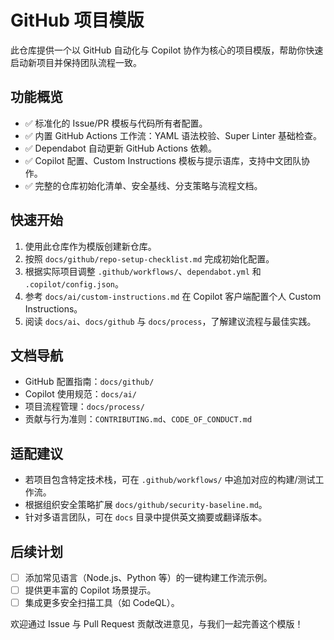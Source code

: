 # GitHub 项目模版

此仓库提供一个以 GitHub 自动化与 Copilot 协作为核心的项目模版，帮助你快速启动新项目并保持团队流程一致。

## 功能概览
- ✅ 标准化的 Issue/PR 模板与代码所有者配置。
- ✅ 内置 GitHub Actions 工作流：YAML 语法校验、Super Linter 基础检查。
- ✅ Dependabot 自动更新 GitHub Actions 依赖。
- ✅ Copilot 配置、Custom Instructions 模板与提示语库，支持中文团队协作。
- ✅ 完整的仓库初始化清单、安全基线、分支策略与流程文档。

## 快速开始
1. 使用此仓库作为模版创建新仓库。
2. 按照 `docs/github/repo-setup-checklist.md` 完成初始化配置。
3. 根据实际项目调整 `.github/workflows/`、`dependabot.yml` 和 `.copilot/config.json`。
4. 参考 `docs/ai/custom-instructions.md` 在 Copilot 客户端配置个人 Custom Instructions。
5. 阅读 `docs/ai`、`docs/github` 与 `docs/process`，了解建议流程与最佳实践。

## 文档导航
- GitHub 配置指南：`docs/github/`
- Copilot 使用规范：`docs/ai/`
- 项目流程管理：`docs/process/`
- 贡献与行为准则：`CONTRIBUTING.md`、`CODE_OF_CONDUCT.md`

## 适配建议
- 若项目包含特定技术栈，可在 `.github/workflows/` 中追加对应的构建/测试工作流。
- 根据组织安全策略扩展 `docs/github/security-baseline.md`。
- 针对多语言团队，可在 `docs` 目录中提供英文摘要或翻译版本。

## 后续计划
- [ ] 添加常见语言（Node.js、Python 等）的一键构建工作流示例。
- [ ] 提供更丰富的 Copilot 场景提示。
- [ ] 集成更多安全扫描工具（如 CodeQL）。

欢迎通过 Issue 与 Pull Request 贡献改进意见，与我们一起完善这个模版！
